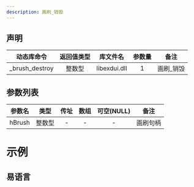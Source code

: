 ```yaml
---
description: 画刷_销毁
---
```





## 声明

|   动态库命令   | 返回值类型 |   库文件名   | 参数量 |   备注    |
| :------------: | :--------: | :----------: | :----: | :-------: |
| _brush_destroy |   整数型   | libexdui.dll |   1    | 画刷_销毁 |

## 参数列表

| 参数名 |  类型  | 传址 | 数组 | 可空(NULL) |   备注   |
| :----: | :----: | :--: | :--: | :--------: | :------: |
| hBrush | 整数型 |  -   |  -   |     -      | 画刷句柄 |


# 示例

## 易语言

```basic

```
